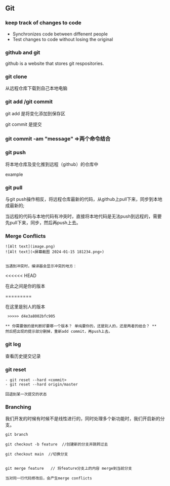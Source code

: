## Git

### keep track of changes to code

* Synchronizes code between diffenent people
* Test changes to code without losing the original


### github and git

github  is a website that stores git respositories.



### git clone

从远程仓库下载到自己本地电脑


### git add /git commit

git add 是将变化添加到保存区

git commit 是提交

###  git commit -am "message"   =>两个命令结合


### git push
将本地仓库及变化推到远程（github）的仓库中

example

### git pull

与git push操作相反，将远程仓库最新的代码，从github上pull下来，同步到本地成最新的;

当远程的代码与本地代码有冲突时，直接将本地代码是无法push到远程的，需要先pull下来，同步，然后再push上去。


### Merge Conflicts


```
![Alt text](image.png)
![Alt text](<屏幕截图 2024-01-15 181234.png>)


当遇到冲突时，编译器会显示冲突的地方：
```
<<<<<< HEAD 

 在此之间是你的版本

=========

在这里是别人的版本
```
 >>>>> d4e3a8002bfc905

** 你需要做的是判断好要哪一个版本？ 单纯要你的，还是别人的，还是两者的结合？ **
然后把出现的提示部分删掉，重新add commit，再push上去。
```
### git log  
查看历史提交记录

### git reset
```
- git reset --hard <commit>
- git reset --hard origin/master

回退到某一次提交的状态

```


### Branching

我们开发的时候有时候不是线性进行的，同时处理多个新功能时，我们开启新的分支。


```
git branch

git checkout -b feature  //创建新的分支并跳转过去

git checkout main  //切换分支


git merge feature   // 将feature分支上的内容 merge到当前分支

当对同一行代码修改后，会产生merge conflicts

```